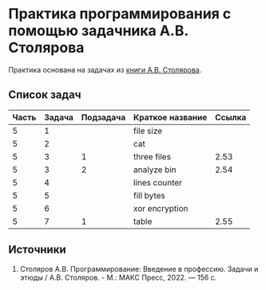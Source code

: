 # Практика программирования с помощью задачника А.В. Столярова

Практика основана на задачах из [книги А.В. Столярова][1].

## Список задач

| Часть | Задача | Подзадача | Краткое название | Ссылка |
|-------|--------|-----------|------------------|--------|
| 5     | 1      |           | file size        |        |
| 5     | 2      |           | cat              |        |
| 5     | 3      | 1         | three files      | 2.53   |
| 5     | 3      | 2         | analyze bin      | 2.54   |
| 5     | 4      |           | lines counter    |        |
| 5     | 5      |           | fill bytes       |        |
| 5     | 6      |           | xor encryption   |        |
| 5     | 7      | 1         | table            | 2.55   |

## Источники

1. Столяров А.В. Программирование: Введение в профессию. Задачи и этюды / 
А.В. Столяров. - М.: МАКС Пресс, 2022. — 156 c. 

[1]: http://stolyarov.info/books/programming_intro/taskbook
